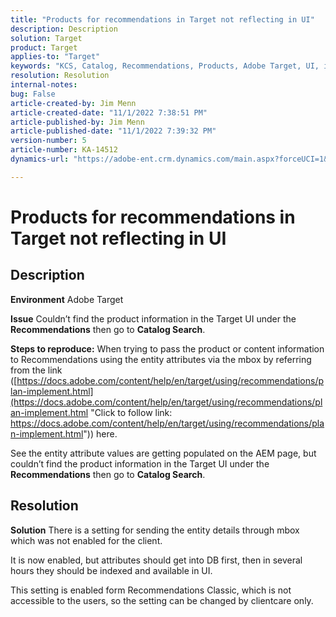 ```yaml
---
title: "Products for recommendations in Target not reflecting in UI"
description: Description
solution: Target
product: Target
applies-to: "Target"
keywords: "KCS, Catalog, Recommendations, Products, Adobe Target, UI, information, search"
resolution: Resolution
internal-notes: 
bug: False
article-created-by: Jim Menn
article-created-date: "11/1/2022 7:38:51 PM"
article-published-by: Jim Menn
article-published-date: "11/1/2022 7:39:32 PM"
version-number: 5
article-number: KA-14512
dynamics-url: "https://adobe-ent.crm.dynamics.com/main.aspx?forceUCI=1&pagetype=entityrecord&etn=knowledgearticle&id=f9bea3ce-1c5a-ed11-9561-6045bd006a22"

---
```

# Products for recommendations in Target not reflecting in UI

## Description


<b>Environment</b>
 Adobe Target

<b>Issue</b>
 Couldn’t find the product information in the Target UI under the <b>Recommendations</b> then go to <b>Catalog Search</b>.

<b>Steps to reproduce:</b>
 When trying to pass the product or content information to Recommendations using the entity attributes via the mbox by referring from the link ([https://docs.adobe.com/content/help/en/target/using/recommendations/plan-implement.html](https://docs.adobe.com/content/help/en/target/using/recommendations/plan-implement.html "Click to follow link: https://docs.adobe.com/content/help/en/target/using/recommendations/plan-implement.html")) here.


 See the entity attribute values are getting populated on the AEM page, but couldn’t find the product information in the Target UI under the <b>Recommendations</b> then go to <b>Catalog Search</b>.


## Resolution


<b>Solution</b>
There is a setting for sending the entity details through mbox which was not enabled for the client.

It is now enabled, but attributes should get into DB first, then in several hours they should be indexed and available in UI.

This setting is enabled form Recommendations Classic, which is not accessible to the users, so the setting can be changed by clientcare only.
